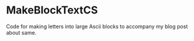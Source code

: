 # MakeBlockTextCS
Code for making letters into large Ascii blocks to accompany my blog post about same.  
